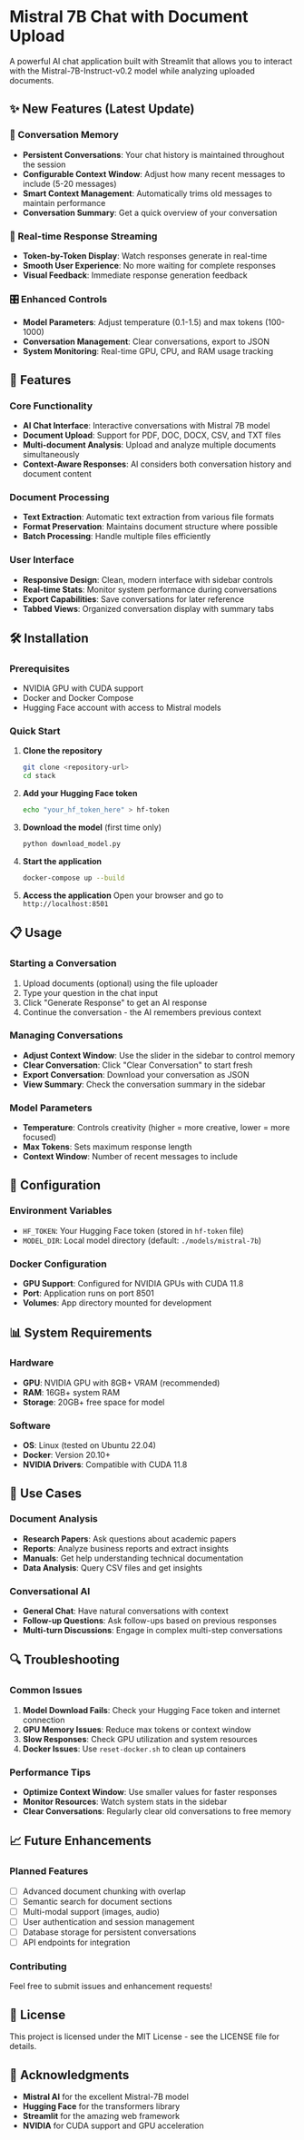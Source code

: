 # Mistral 7B Chat with Document Upload

A powerful AI chat application built with Streamlit that allows you to interact with the Mistral-7B-Instruct-v0.2 model while analyzing uploaded documents.

## ✨ New Features (Latest Update)

### 🧠 Conversation Memory
- **Persistent Conversations**: Your chat history is maintained throughout the session
- **Configurable Context Window**: Adjust how many recent messages to include (5-20 messages)
- **Smart Context Management**: Automatically trims old messages to maintain performance
- **Conversation Summary**: Get a quick overview of your conversation

### 🌊 Real-time Response Streaming
- **Token-by-Token Display**: Watch responses generate in real-time
- **Smooth User Experience**: No more waiting for complete responses
- **Visual Feedback**: Immediate response generation feedback

### 🎛️ Enhanced Controls
- **Model Parameters**: Adjust temperature (0.1-1.5) and max tokens (100-1000)
- **Conversation Management**: Clear conversations, export to JSON
- **System Monitoring**: Real-time GPU, CPU, and RAM usage tracking

## 🚀 Features

### Core Functionality
- **AI Chat Interface**: Interactive conversations with Mistral 7B model
- **Document Upload**: Support for PDF, DOC, DOCX, CSV, and TXT files
- **Multi-document Analysis**: Upload and analyze multiple documents simultaneously
- **Context-Aware Responses**: AI considers both conversation history and document content

### Document Processing
- **Text Extraction**: Automatic text extraction from various file formats
- **Format Preservation**: Maintains document structure where possible
- **Batch Processing**: Handle multiple files efficiently

### User Interface
- **Responsive Design**: Clean, modern interface with sidebar controls
- **Real-time Stats**: Monitor system performance during conversations
- **Export Capabilities**: Save conversations for later reference
- **Tabbed Views**: Organized conversation display with summary tabs

## 🛠️ Installation

### Prerequisites
- NVIDIA GPU with CUDA support
- Docker and Docker Compose
- Hugging Face account with access to Mistral models

### Quick Start
1. **Clone the repository**
   ```bash
   git clone <repository-url>
   cd stack
   ```

2. **Add your Hugging Face token**
   ```bash
   echo "your_hf_token_here" > hf-token
   ```

3. **Download the model** (first time only)
   ```bash
   python download_model.py
   ```

4. **Start the application**
   ```bash
   docker-compose up --build
   ```

5. **Access the application**
   Open your browser and go to `http://localhost:8501`

## 📋 Usage

### Starting a Conversation
1. Upload documents (optional) using the file uploader
2. Type your question in the chat input
3. Click "Generate Response" to get an AI response
4. Continue the conversation - the AI remembers previous context

### Managing Conversations
- **Adjust Context Window**: Use the slider in the sidebar to control memory
- **Clear Conversation**: Click "Clear Conversation" to start fresh
- **Export Conversation**: Download your conversation as JSON
- **View Summary**: Check the conversation summary in the sidebar

### Model Parameters
- **Temperature**: Controls creativity (higher = more creative, lower = more focused)
- **Max Tokens**: Sets maximum response length
- **Context Window**: Number of recent messages to include

## 🔧 Configuration

### Environment Variables
- `HF_TOKEN`: Your Hugging Face token (stored in `hf-token` file)
- `MODEL_DIR`: Local model directory (default: `./models/mistral-7b`)

### Docker Configuration
- **GPU Support**: Configured for NVIDIA GPUs with CUDA 11.8
- **Port**: Application runs on port 8501
- **Volumes**: App directory mounted for development

## 📊 System Requirements

### Hardware
- **GPU**: NVIDIA GPU with 8GB+ VRAM (recommended)
- **RAM**: 16GB+ system RAM
- **Storage**: 20GB+ free space for model

### Software
- **OS**: Linux (tested on Ubuntu 22.04)
- **Docker**: Version 20.10+
- **NVIDIA Drivers**: Compatible with CUDA 11.8

## 🎯 Use Cases

### Document Analysis
- **Research Papers**: Ask questions about academic papers
- **Reports**: Analyze business reports and extract insights
- **Manuals**: Get help understanding technical documentation
- **Data Analysis**: Query CSV files and get insights

### Conversational AI
- **General Chat**: Have natural conversations with context
- **Follow-up Questions**: Ask follow-ups based on previous responses
- **Multi-turn Discussions**: Engage in complex multi-step conversations

## 🔍 Troubleshooting

### Common Issues
1. **Model Download Fails**: Check your Hugging Face token and internet connection
2. **GPU Memory Issues**: Reduce max tokens or context window
3. **Slow Responses**: Check GPU utilization and system resources
4. **Docker Issues**: Use `reset-docker.sh` to clean up containers

### Performance Tips
- **Optimize Context Window**: Use smaller values for faster responses
- **Monitor Resources**: Watch system stats in the sidebar
- **Clear Conversations**: Regularly clear old conversations to free memory

## 📈 Future Enhancements

### Planned Features
- [ ] Advanced document chunking with overlap
- [ ] Semantic search for document sections
- [ ] Multi-modal support (images, audio)
- [ ] User authentication and session management
- [ ] Database storage for persistent conversations
- [ ] API endpoints for integration

### Contributing
Feel free to submit issues and enhancement requests!

## 📄 License

This project is licensed under the MIT License - see the LICENSE file for details.

## 🙏 Acknowledgments

- **Mistral AI** for the excellent Mistral-7B model
- **Hugging Face** for the transformers library
- **Streamlit** for the amazing web framework
- **NVIDIA** for CUDA support and GPU acceleration 